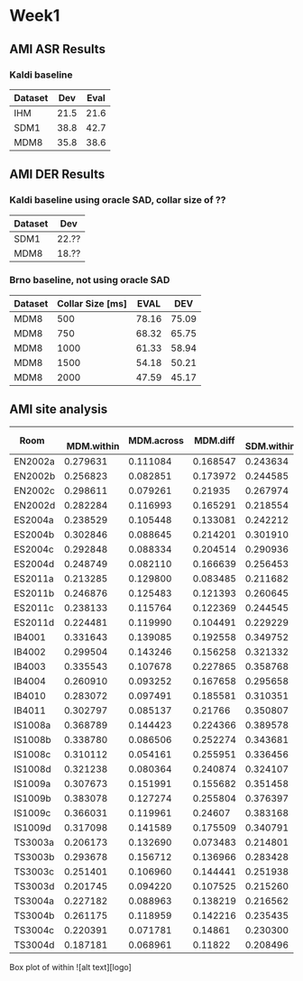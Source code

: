 # Week1

## AMI ASR Results 
### Kaldi baseline

Dataset | Dev | Eval
--------|-----|-----
IHM     | 21.5 | 21.6
SDM1    | 38.8 | 42.7
MDM8    | 35.8 | 38.6


## AMI DER Results
### Kaldi baseline using oracle SAD, collar size of ??

Dataset | Dev
--------|------
SDM1    | 22.??
MDM8    | 18.??

### Brno baseline, not using oracle SAD

Dataset | Collar Size [ms]  |	EVAL	| DEV
--------|-------------------|-------|------
MDM8    | 500	              | 78.16	| 75.09
MDM8    | 750	              | 68.32	| 65.75
MDM8    | 1000	            | 61.33	| 58.94
MDM8    | 1500	            | 54.18	| 50.21
MDM8    | 2000	            | 47.59	| 45.17


## AMI site analysis
Room   |   MDM.within | MDM.across | MDM.diff |   SDM.within | SDM.across | SDM.diff
-------|--------------|------------|----------|--------------|------------|----------
EN2002a     | 0.279631     | 0.111084     | 0.168547     | 0.243634     | 0.091539     | 0.152095
EN2002b     | 0.256823     | 0.082851     | 0.173972     | 0.244585     | 0.076512     | 0.168073
EN2002c     | 0.298611     | 0.079261     | 0.21935     | 0.267974     | 0.079700     | 0.188274
EN2002d     | 0.282284     | 0.116993     | 0.165291     | 0.218554     | 0.051014     | 0.16754
ES2004a     | 0.238529     | 0.105448     | 0.133081     | 0.242212     | 0.119398     | 0.122814
ES2004b     | 0.302846     | 0.088645     | 0.214201     | 0.301910     | 0.099358     | 0.202552
ES2004c     | 0.292848     | 0.088334     | 0.204514     | 0.290936     | 0.090840     | 0.200096
ES2004d     | 0.248749     | 0.082110     | 0.166639     | 0.256453     | 0.108812     | 0.147641
ES2011a     | 0.213285     | 0.129800     | 0.083485     | 0.211682     | 0.133108     | 0.078574
ES2011b     | 0.246876     | 0.125483     | 0.121393     | 0.260645     | 0.142622     | 0.118023
ES2011c     | 0.238133     | 0.115764     | 0.122369     | 0.244545     | 0.130002     | 0.114543
ES2011d     | 0.224481     | 0.119990     | 0.104491     | 0.229229     | 0.130892     | 0.098337
IB4001     | 0.331643     | 0.139085     | 0.192558     | 0.349752     | 0.179009     | 0.170743
IB4002     | 0.299504     | 0.143246     | 0.156258     | 0.321332     | 0.175604     | 0.145728
IB4003     | 0.335543     | 0.107678     | 0.227865     | 0.358768     | 0.131440     | 0.227328
IB4004     | 0.260910     | 0.093252     | 0.167658     | 0.295658     | 0.130129     | 0.165529
IB4010     | 0.283072     | 0.097491     | 0.185581     | 0.310351     | 0.129894     | 0.180457
IB4011     | 0.302797     | 0.085137     | 0.21766     | 0.350807     | 0.150948     | 0.199859
IS1008a     | 0.368789     | 0.144423     | 0.224366     | 0.389578     | 0.185792     | 0.203786
IS1008b     | 0.338780     | 0.086506     | 0.252274     | 0.343681     | 0.094305     | 0.249376
IS1008c     | 0.310112     | 0.054161     | 0.255951     | 0.336456     | 0.089952     | 0.246504
IS1008d     | 0.321238     | 0.080364     | 0.240874     | 0.324107     | 0.080860     | 0.243247
IS1009a     | 0.307673     | 0.151991     | 0.155682     | 0.351458     | 0.216828     | 0.13463
IS1009b     | 0.383078     | 0.127274     | 0.255804     | 0.376397     | 0.183585     | 0.192812
IS1009c     | 0.366031     | 0.119961     | 0.24607     | 0.383168     | 0.187429     | 0.195739
IS1009d     | 0.317098     | 0.141589     | 0.175509     | 0.340791     | 0.195852     | 0.144939
TS3003a     | 0.206173     | 0.132690     | 0.073483     | 0.214801     | 0.137642     | 0.077159
TS3003b     | 0.293678     | 0.156712     | 0.136966     | 0.283428     | 0.137866     | 0.145562
TS3003c     | 0.251401     | 0.106960     | 0.144441     | 0.251938     | 0.103332     | 0.148606
TS3003d     | 0.201745     | 0.094220     | 0.107525     | 0.215260     | 0.112235     | 0.103025
TS3004a     | 0.227182     | 0.088963     | 0.138219     | 0.216562     | 0.101968     | 0.114594
TS3004b     | 0.261175     | 0.118959     | 0.142216     | 0.235435     | 0.091231     | 0.144204
TS3004c     | 0.220391     | 0.071781     | 0.14861     | 0.230300     | 0.084783     | 0.145517
TS3004d     | 0.187181     | 0.068961     | 0.11822     | 0.208496     | 0.095031     | 0.113465

Box plot of within 
![alt text][logo]

[site-comparison]: (images/ami-sdm-mdm-comparison.png) "site comparison"
